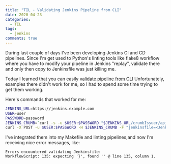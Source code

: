```yaml
---
title: "TIL - Validating Jenkins Pipeline from CLI"
date: 2020-04-23
categories:
  - TIL
tags:
  - jenkins
comments: true
---
```


During last couple of days I've been developing Jenkins CI and CD pipelines.
Since I'm get used to Python's linting tools like flake8 workflow where you have
to modify your pipeline in Jenkins "replay", validate there and only then copy
to Jenkinsfile was just killing me.

Today I learned that you can easily [validate pipeline from CLI](https://jenkins.io/doc/book/pipeline/development/#linter)
Unfortunately, examples there didn't work for me, so I had to spend some time
trying to get them working.

Here's commands that worked for me:
```bash
JENKINS_URL=https://jenkins.example.com
USER=user
PASSWORD=password
JENKINS_CRUMB=`curl -s -u $USER:$PASSWORD "$JENKINS_URL/crumbIssuer/api/xml?xpath=concat(//crumbRequestField,\":\",//crumb)"`
curl -X POST -u $USER:$PASSWORD -H $JENKINS_CRUMB -F "jenkinsfile=<Jenkinsfile" $JENKINS_URL/pipeline-model-converter/validate
```

I've integrated them into my Makefile and linting pipelines,and
now I'm receiving nice error messages, like:
```text
Errors encountered validating Jenkinsfile:
WorkflowScript: 135: expecting '}', found '' @ line 135, column 1.
```

